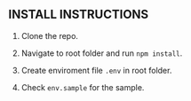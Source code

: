 INSTALL INSTRUCTIONS
--------------------

1) Clone the repo.

2) Navigate to root folder and run `npm install`.

3) Create  enviroment file `.env` in root folder.

4) Check `env.sample` for the sample.